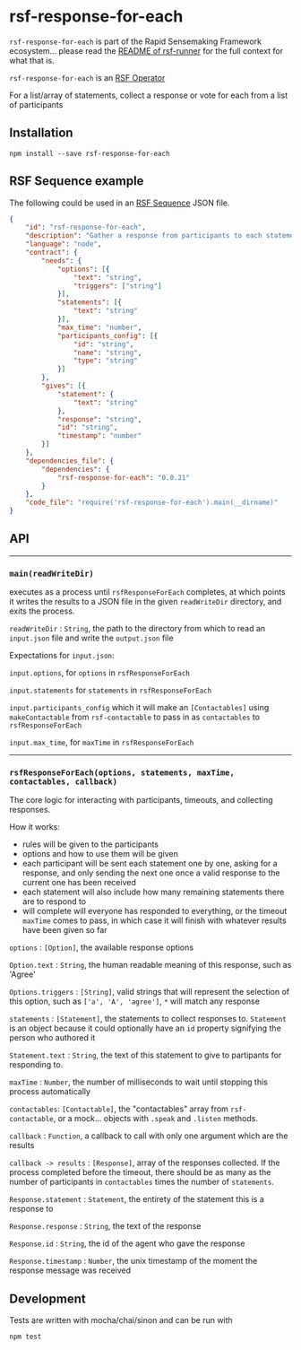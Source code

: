 # rsf-response-for-each

`rsf-response-for-each` is part of the Rapid Sensemaking Framework ecosystem... please read
the [README of rsf-runner](https://github.com/rapid-sensemaking-framework/rsf-runner/blob/master/README.md) for the full context for what that is.

`rsf-response-for-each` is an [RSF Operator](https://github.com/rapid-sensemaking-framework/rsf-runner#rsf-operators)

For a list/array of statements, collect a response or vote for each from a list of participants

## Installation
```
npm install --save rsf-response-for-each
```

## RSF Sequence example

The following could be used in an [RSF Sequence](https://github.com/rapid-sensemaking-framework/rsf-runner#rsf-sequences) JSON file.

```json
{
    "id": "rsf-response-for-each",
    "description": "Gather a response from participants to each statement in a list",
    "language": "node",
    "contract": {
        "needs": {
            "options": [{
                "text": "string",
                "triggers": ["string"]
            }],
            "statements": [{
                "text": "string"
            }],
            "max_time": "number",
            "participants_config": [{
                "id": "string",
                "name": "string",
                "type": "string"
            }]
        },
        "gives": [{
            "statement": {
                "text": "string"
            },
            "response": "string",
            "id": "string",
            "timestamp": "number"
        }]
    },
    "dependencies_file": {
        "dependencies": {
            "rsf-response-for-each": "0.0.21"
        }
    },
    "code_file": "require('rsf-response-for-each').main(__dirname)"
}
```

## API

___

### `main(readWriteDir)`

executes as a process until `rsfResponseForEach` completes, at which points it writes the results to a JSON file in the given `readWriteDir` directory, and exits the process.

`readWriteDir` : `String`, the path to the directory from which to read an `input.json` file and write the `output.json` file

Expectations for `input.json`:

`input.options`, for `options` in `rsfResponseForEach`

`input.statements` for `statements` in `rsfResponseForEach`

`input.participants_config` which it will make an `[Contactables]` using `makeContactable` from `rsf-contactable`  to pass in as `contactables` to `rsfResponseForEach`

`input.max_time`, for `maxTime` in `rsfResponseForEach`

___

### `rsfResponseForEach(options, statements, maxTime, contactables, callback)`

The core logic for interacting with participants, timeouts, and collecting responses.

How it works:
- rules will be given to the participants
- options and how to use them will be given
- each participant will be sent each statement one by one, asking for a response, and only sending the next one once a valid response to the current one has been received
- each statement will also include how many remaining statements there are to respond to
- will complete will everyone has responded to everything, or the timeout `maxTime` comes to pass, in which case it will finish with whatever results have been given so far

`options` : `[Option]`, the available response options

`Option.text` : `String`, the human readable meaning of this response, such as 'Agree'

`Options.triggers` : `[String]`, valid strings that will represent the selection of this option, such as `['a', 'A', 'agree']`, `*` will match any response

`statements` : `[Statement]`, the statements to collect responses to. `Statement` is an object because it could optionally have an `id` property signifying the person who authored it

`Statement.text` : `String`, the text of this statement to give to partipants for responding to.

`maxTime` : `Number`, the number of milliseconds to wait until stopping this process automatically

`contactables`: `[Contactable]`, the "contactables" array from `rsf-contactable`, or a mock... objects with `.speak` and `.listen` methods.

`callback` : `Function`, a callback to call with only one argument which are the results

`callback -> results` : `[Response]`, array of the responses collected. If the process completed before the timeout, there should be as many as the number of participants in `contactables` times the number of `statements`.

`Response.statement` : `Statement`, the entirety of the statement this is a response to

`Response.response` : `String`, the text of the response

`Response.id` : `String`, the id of the agent who gave the response

`Response.timestamp` : `Number`, the unix timestamp of the moment the response message was received


## Development

Tests are written with mocha/chai/sinon and can be run with
```
npm test
```